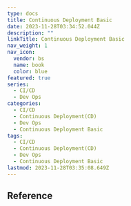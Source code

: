 ```yaml
---
type: docs
title: Continuous Deployment Basic
date: 2023-11-28T03:34:52.044Z
description: ""
linkTitle: Continuous Deployment Basic
nav_weight: 1
nav_icon:
  vendor: bs
  name: book
  color: blue
featured: true
series:
  - CI/CD
  - Dev Ops
categories:
  - CI/CD
  - Continuous Deployment(CD)
  - Dev Ops
  - Continuous Deployment Basic
tags:
  - CI/CD
  - Continuous Deployment(CD)
  - Dev Ops
  - Continuous Deployment Basic
lastmod: 2023-11-28T03:35:08.649Z
---
```


## Reference
